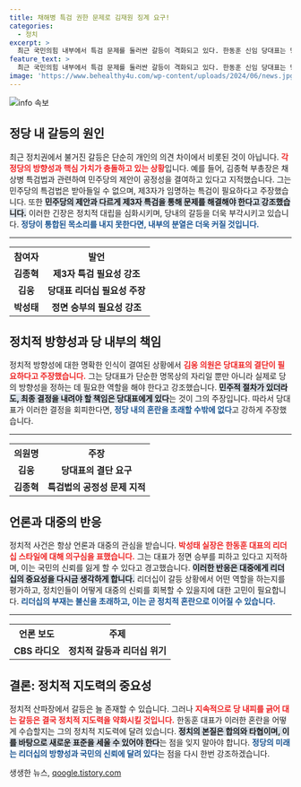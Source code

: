 ```yaml
---
title: 채해병 특검 권한 문제로 김재원 징계 요구!
categories:
  - 정치
excerpt: >
  최근 국민의힘 내부에서 특검 문제를 둘러싼 갈등이 격화되고 있다. 한동훈 신임 당대표는 당론으로 채상병 특검을 추진하겠다고 밝혔으나, 당내 최고위원들의 반발로 혼란이 발생하고 있다. 김건희 여사의 비공식 조사 방식 논란 또한 검찰의 신뢰성에 타격을 줄 것으로 우려된다. 과연국민의힘은 이 위기를 극복할 수 있을까?
feature_text: >
  최근 국민의힘 내부에서 특검 문제를 둘러싼 갈등이 격화되고 있다. 한동훈 신임 당대표는 당론으로 채상병 특검을 추진하겠다고 밝혔으나, 당내 최고위원들의 반발로 혼란이 발생하고 있다. 김건희 여사의 비공식 조사 방식 논란 또한 검찰의 신뢰성에 타격을 줄 것으로 우려된다. 과연국민의힘은 이 위기를 극복할 수 있을까?
image: 'https://www.behealthy4u.com/wp-content/uploads/2024/06/news.jpg'
---
```


<p><img src="https://www.behealthy4u.com/wp-content/uploads/2024/06/news.jpg" alt="info 속보" /></p>

<h2 data-ke-size="size26">정당 내 갈등의 원인</h2>

<p data-ke-size="size16">최근 정치권에서 불거진 갈등은 단순히 개인의 의견 차이에서 비롯된 것이 아닙니다. <b><span style="color: #ee2323;">각 정당의 방향성과 핵심 가치가 충돌하고 있는 상황</span></b>입니다. 예를 들어, 김종혁 부총장은 채 상병 특검법과 관련하여 민주당의 제안이 공정성을 결여하고 있다고 지적했습니다. 그는 민주당의 특검법은 받아들일 수 없으며, 제3자가 임명하는 특검이 필요하다고 주장했습니다. 또한 <b><span style="background-color: #21538527;">민주당의 제안과 다르게 제3자 특검을 통해 문제를 해결해야 한다고 강조했습니다.</span></b> 이러한 긴장은 정치적 대립을 심화시키며, 당내의 갈등을 더욱 부각시키고 있습니다. <b><span style="color: #1a5490;">정당이 통합된 목소리를 내지 못한다면, 내부의 분열은 더욱 커질 것입니다.</span></b></p>

<p data-ke-size="size16"></p>

<hr>

<table>
  <tr>
    <th><b>참여자</b></th>
    <th><b>발언</b></th>
  </tr>
  <tr>
    <td style="text-align: center; height: 17px;"><b>김종혁</b></td>
    <td style="text-align: center; height: 17px;"><b>제3자 특검 필요성 강조</b></td>
  </tr>
  <tr>
    <td style="text-align: center; height: 17px;"><b>김웅</b></td>
    <td style="text-align: center; height: 17px;"><b>당대표 리더십 필요성 주장</b></td>
  </tr>
  <tr>
    <td style="text-align: center; height: 17px;"><b>박성태</b></td>
    <td style="text-align: center; height: 17px;"><b>정면 승부의 필요성 강조</b></td>
  </tr>
</table>

<h2 data-ke-size="size26">정치적 방향성과 당 내부의 책임</h2>

<p data-ke-size="size16">정치적 방향성에 대한 명확한 인식이 결여된 상황에서 <b><span style="color: #ee2323;">김웅 의원은 당대표의 결단이 필요하다고 주장했습니다.</span></b> 그는 당대표가 단순한 명목상의 자리일 뿐만 아니라 실제로 당의 방향성을 정하는 데 필요한 역할을 해야 한다고 강조했습니다. <b><span style="background-color: #21538527;">민주적 절차가 있더라도, 최종 결정을 내려야 할 책임은 당대표에게 있다</span></b>는 것이 그의 주장입니다. 따라서 당대표가 이러한 결정을 회피한다면, <b><span style="color: #1a5490;">정당 내의 혼란을 초래할 수밖에 없다</span></b>고 강하게 주장했습니다.</p>

<p data-ke-size="size16"></p>

<hr>

<table>
  <tr>
    <th><b>의원명</b></th>
    <th><b>주장</b></th>
  </tr>
  <tr>
    <td style="text-align: center; height: 17px;"><b>김웅</b></td>
    <td style="text-align: center; height: 17px;"><b>당대표의 결단 요구</b></td>
  </tr>
  <tr>
    <td style="text-align: center; height: 17px;"><b>김종혁</b></td>
    <td style="text-align: center; height: 17px;"><b>특검법의 공정성 문제 지적</b></td>
  </tr>
</table>

<h2 data-ke-size="size26">언론과 대중의 반응</h2>

<p data-ke-size="size16">정치적 사건은 항상 언론과 대중의 관심을 받습니다. <b><span style="color: #ee2323;">박성태 실장은 한동훈 대표의 리더십 스타일에 대해 의구심을 표했습니다.</span></b> 그는 대표가 정면 승부를 피하고 있다고 지적하며, 이는 국민의 신뢰를 잃게 할 수 있다고 경고했습니다. <b><span style="background-color: #21538527;">이러한 반응은 대중에게 리더십의 중요성을 다시금 생각하게 합니다.</span></b> 리더십이 갈등 상황에서 어떤 역할을 하는지를 평가하고, 정치인들이 어떻게 대중의 신뢰를 회복할 수 있을지에 대한 고민이 필요합니다. <b><span style="color: #1a5490;">리더십의 부재는 불신을 초래하고, 이는 곧 정치적 혼란으로 이어질 수 있습니다.</span></b></p>

<p data-ke-size="size16"></p>

<hr>

<table>
  <tr>
    <th><b>언론 보도</b></th>
    <th><b>주제</b></th>
  </tr>
  <tr>
    <td style="text-align: center; height: 17px;"><b>CBS 라디오</b></td>
    <td style="text-align: center; height: 17px;"><b>정치적 갈등과 리더십 위기</b></td>
  </tr>
</table>

<h2 data-ke-size="size26">결론: 정치적 지도력의 중요성</h2>

<p data-ke-size="size16">정치적 산파장에서 갈등은 늘 존재할 수 있습니다. 그러나 <b><span style="color: #ee2323;">지속적으로 당 내피를 긁어 대는 갈등은 결국 정치적 지도력을 약화시킬 것입니다.</span></b> 한동훈 대표가 이러한 혼란을 어떻게 수습할지는 그의 정치적 지도력에 달려 있습니다. <b><span style="background-color: #21538527;">정치의 본질은 합의와 타협이며, 이를 바탕으로 새로운 표준을 세울 수 있어야 한다</span></b>는 점을 잊지 말아야 합니다. <b><span style="color: #1a5490;">정당의 미래는 리더십의 방향성과 국민의 신뢰에 달려 있다</span></b>는 점을 다시 한번 강조하겠습니다.</p>

<p data-ke-size="size16"></p>
생생한 뉴스, <a href="https://qoogle.tistory.com" rel="dofollow">qoogle.tistory.com</a>


